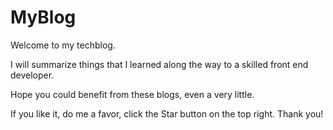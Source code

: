 # MyBlog

Welcome to my techblog. 

I will summarize things that I learned along the way to a skilled front end developer. 

Hope you could benefit from these blogs, even a very little. 

If you like it, do me a favor, click the Star button on the top right. Thank you! 
